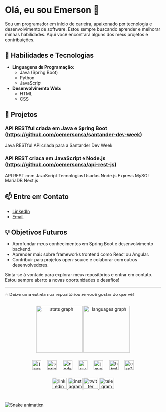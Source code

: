 # Olá, eu sou Emerson 👋

Sou um programador em início de carreira, apaixonado por tecnologia e desenvolvimento de software. Estou sempre buscando aprender e melhorar minhas habilidades. Aqui você encontrará alguns dos meus projetos e contribuições.

## 🌱 Habilidades e Tecnologias

- **Linguagens de Programação:**
  - Java (Spring Boot)
  - Python
  - JavaScript
- **Desenvolvimento Web:**
  - HTML
  - CSS

## 🚀 Projetos

### API RESTful criada em Java e Spring Boot (https://github.com/oemersonsa/santander-dev-week)
Java RESTful API criada para a Santander Dev Week

### API REST criada em JavaScript e Node.js (https://github.com/oemersonsa/api-rest-js)
API REST com JavaScript
Tecnologias Usadas
Node.js
Express
MySQL
MariaDB
Next.js

## 📫 Entre em Contato

- [LinkedIn](https://www.linkedin.com/in/oemersonsa)
- [Email](mailto:oemersonsa@gmail.com)

## 💡 Objetivos Futuros

- Aprofundar meus conhecimentos em Spring Boot e desenvolvimento backend.
- Aprender mais sobre frameworks frontend como React ou Angular.
- Contribuir para projetos open-source e colaborar com outros desenvolvedores.

Sinta-se à vontade para explorar meus repositórios e entrar em contato. Estou sempre aberto a novas oportunidades e desafios!

---

⭐️ Deixe uma estrela nos repositórios se você gostar do que vê!


###

<div align="center">
  <img src="https://github-readme-stats.vercel.app/api?username=oemersonsa&hide_title=true&hide_rank=false&show_icons=true&include_all_commits=true&count_private=true&disable_animations=false&theme=dracula&locale=en&hide_border=true" height="150" alt="stats graph"  />
  <img src="https://github-readme-stats.vercel.app/api/top-langs?username=oemersonsa&locale=en&hide_title=true&layout=compact&card_width=320&langs_count=5&theme=dracula&hide_border=true" height="150" alt="languages graph"  />
</div>

###

<div align="center">
  <img src="https://cdn.jsdelivr.net/gh/devicons/devicon/icons/java/java-original.svg" height="30" alt="java logo"  />
  <img width="12" />
  <img src="https://cdn.jsdelivr.net/gh/devicons/devicon/icons/spring/spring-original.svg" height="30" alt="spring logo"  />
  <img width="12" />
  <img src="https://cdn.jsdelivr.net/gh/devicons/devicon/icons/nodejs/nodejs-original.svg" height="30" alt="nodejs logo"  />
  <img width="12" />
  <img src="https://cdn.jsdelivr.net/gh/devicons/devicon/icons/mysql/mysql-original.svg" height="30" alt="mysql logo"  />
  <img width="12" />
  <img src="https://cdn.jsdelivr.net/gh/devicons/devicon/icons/javascript/javascript-original.svg" height="30" alt="javascript logo"  />
  <img width="12" />
  <img src="https://cdn.jsdelivr.net/gh/devicons/devicon/icons/html5/html5-original.svg" height="30" alt="html5 logo"  />
  <img width="12" />
  <img src="https://cdn.jsdelivr.net/gh/devicons/devicon/icons/css3/css3-original.svg" height="30" alt="css3 logo"  />
</div>

###

<div align="center">
  <a href="https://linkedin.com/in/oemersonsa/" target="_blank">
    <img src="https://raw.githubusercontent.com/maurodesouza/profile-readme-generator/master/src/assets/icons/social/linkedin/default.svg" width="47" height="35" alt="linkedin logo"  />
  </a>
  <a href="https://instagram.com/oemersonsa/" target="_blank">
    <img src="https://raw.githubusercontent.com/maurodesouza/profile-readme-generator/master/src/assets/icons/social/instagram/default.svg" width="47" height="35" alt="instagram logo"  />
  </a>
  <a href="https://x.com/oemeronsa/" target="_blank">
    <img src="https://raw.githubusercontent.com/maurodesouza/profile-readme-generator/master/src/assets/icons/social/twitter/default.svg" width="47" height="35" alt="twitter logo"  />
  </a>
  <a href="https://t.me/oemersonsa/" target="_blank">
    <img src="https://raw.githubusercontent.com/maurodesouza/profile-readme-generator/master/src/assets/icons/social/telegram/default.svg" width="47" height="35" alt="telegram logo"  />
  </a>
</div>

###

<br clear="both">

<img src="https://profile-readme-generator.com/assets/snake.svg" alt="Snake animation" />

###
